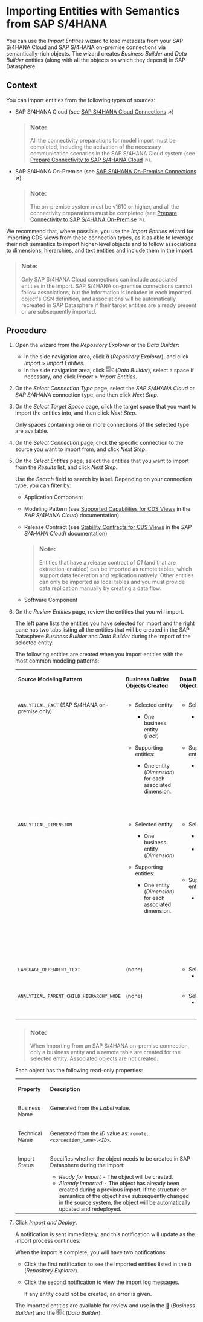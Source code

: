 <!-- loio845fedbd28574aa8b84239df848936f6 -->

<link rel="stylesheet" type="text/css" href="../css/sap-icons.css"/>

# Importing Entities with Semantics from SAP S/4HANA

You can use the *Import Entities* wizard to load metadata from your SAP S/4HANA Cloud and SAP S/4HANA on-premise connections via semantically-rich objects. The wizard creates *Business Builder* and *Data Builder* entities \(along with all the objects on which they depend\) in SAP Datasphere.



## Context

You can import entities from the following types of sources:

-   SAP S/4HANA Cloud \(see [SAP S/4HANA Cloud Connections](https://help.sap.com/viewer/9f36ca35bc6145e4acdef6b4d852d560/DEV_CURRENT/en-US/a98e5ffdf47c44d9a845dca01a18bd82.html "Use an SAP S/4HANA Cloud connection to access or import extraction-enabled ABAP Core Data Services views (ABAP CDS views) from SAP S/4HANA Cloud.") :arrow_upper_right:\)

    > ### Note:  
    > All the connectivity preparations for model import must be completed, including the activation of the necessary communication scenarios in the SAP S/4HANA Cloud system \(see [Prepare Connectivity to SAP S/4HANA Cloud](https://help.sap.com/viewer/935116dd7c324355803d4b85809cec97/DEV_CURRENT/en-US/abb159e027184c98a54fc1b2a88dd3f5.html "To be able to successfully validate and use a connection to SAP S/4HANA Cloud, certain preparations have to be made.") :arrow_upper_right:\).

-   SAP S/4HANA On-Premise \(see [SAP S/4HANA On-Premise Connections](https://help.sap.com/viewer/9f36ca35bc6145e4acdef6b4d852d560/DEV_CURRENT/en-US/a49a1e3cc50f4af89711d8306bdd8f26.html "Use an SAP S/4HANA On-Premise connection to access data from SAP S/4HANA on-premise systems.") :arrow_upper_right:\)

    > ### Note:  
    > The on-premise system must be v1610 or higher, and all the connectivity preparations must be completed \(see [Prepare Connectivity to SAP S/4HANA On-Premise](https://help.sap.com/viewer/935116dd7c324355803d4b85809cec97/DEV_CURRENT/en-US/8de01dd25c1e443e8e2de7d2fbe1364d.html "To be able to successfully validate and use a connection to SAP S/4HANA, certain preparations have to be made.") :arrow_upper_right:\).


We recommend that, where possible, you use the *Import Entities* wizard for importing CDS views from these connection types, as it as able to leverage their rich semantics to import higher-level objects and to follow associations to dimensions, hierarchies, and text entities and include them in the import.

> ### Note:  
> Only SAP S/4HANA Cloud connections can include associated entities in the import. SAP S/4HANA on-premise connections cannot follow associations, but the information is included in each imported object's CSN definition, and associations will be automatically recreated in SAP Datasphere if their target entities are already present or are subsequently imported.



## Procedure

1.  Open the wizard from the *Repository Explorer* or the *Data Builder*:

    -   In the side navigation area, click <span class="SAP-icons"></span> \(*Repository Explorer*\), and click *Import* \> *Import Entities*.
    -   In the side navigation area, click ![](../Creating-Finding-Sharing-Objects/images/Data_Builder_f73dc45.png) \(*Data Builder*\), select a space if necessary, and click *Import* \> *Import Entities*.

2.  On the *Select Connection Type* page, select the *SAP S/4HANA Cloud* or *SAP S/4HANA* connection type, and then click *Next Step*.

3.  On the *Select Target Space* page, click the target space that you want to import the entities into, and then click *Next Step*.

    Only spaces containing one or more connections of the selected type are available.

4.  On the *Select Connection* page, click the specific connection to the source you want to import from, and click *Next Step*.

5.  On the *Select Entities* page, select the entities that you want to import from the *Results* list, and click *Next Step*.

    Use the *Search* field to search by label. Depending on your connection type, you can filter by:

    -   Application Component
    -   Modeling Pattern \(see [Supported Capabilities for CDS Views](https://help.sap.com/viewer/0f69f8fb28ac4bf48d2b57b9637e81fa/latest/en-US/6a6ff32b25dd473080e6aeddbefecfca.html) in the *SAP S/4HANA Cloud*\) documentation\)
    -   Release Contract \(see [Stability Contracts for CDS Views](https://help.sap.com/viewer/0f69f8fb28ac4bf48d2b57b9637e81fa/latest/en-US/2e4edbede2f94fb7b7f6eac856c02b19.html) in the *SAP S/4HANA Cloud*\) documentation\)

        > ### Note:  
        > Entities that have a release contract of *C1* \(and that are extraction-enabled\) can be imported as remote tables, which support data federation and replication natively. Other entities can only be imported as local tables and you must provide data replication manually by creating a data flow.

    -   Software Component

6.  On the *Review Entities* page, review the entities that you will import.

    The left pane lists the entities you have selected for import and the right pane has two tabs listing all the entities that will be created in the SAP Datasphere *Business Builder* and *Data Builder* during the import of the selected entity.

    The following entities are created when you import entities with the most common modeling patterns:


    <table>
    <tr>
    <th valign="top">

    Source Modeling Pattern


    
    </th>
    <th valign="top">

    Business Builder Objects Created


    
    </th>
    <th valign="top">

    Data Builder Objects Created


    
    </th>
    </tr>
    <tr>
    <td valign="top">
    
    `ANALYTICAL_FACT` \(SAP S/4HANA on-premise only\)


    
    </td>
    <td valign="top">
    
    -   Selected entity:
        -   One business entity \(*Fact*\)

    -   Supporting entities:
        -   One entity \(*Dimension*\) for each associated dimension.



    
    </td>
    <td valign="top">
    
    -   Selected entity:
        -   One remote table \(*Relational Dataset*\)

    -   Supporting entities:
        -   One remote table for each associated dimension, hierarchy, and text entity.



    
    </td>
    </tr>
    <tr>
    <td valign="top">
    
    `ANALYTICAL_DIMENSION`


    
    </td>
    <td valign="top">
    
    -   Selected entity:
        -   One business entity \(*Dimension*\)

    -   Supporting entities:
        -   One entity \(*Dimension*\) for each associated dimension.



    
    </td>
    <td valign="top">
    
    -   Selected entity:
        -   One view \(*Dimension*\)
        -   One remote table \(*Relational Dataset*\)

    -   Supporting entities:
        -   One view and one remote table for each associated dimension, hierarchy, and text entity.



    
    </td>
    </tr>
    <tr>
    <td valign="top">
    
    `LANGUAGE_DEPENDENT_TEXT`


    
    </td>
    <td valign="top">
    
    \(none\)


    
    </td>
    <td valign="top">
    
    -   Selected entity:
        -   One remote table \(*Text*\)



    
    </td>
    </tr>
    <tr>
    <td valign="top">
    
    `ANALYTICAL_PARENT_CHILD_HIERARCHY_NODE`


    
    </td>
    <td valign="top">
    
    \(none\)


    
    </td>
    <td valign="top">
    
    -   Selected entity:
        -   One remote table \(*Hierarchy*\)



    
    </td>
    </tr>
    </table>
    
    > ### Note:  
    > When importing from an SAP S/4HANA on-premise connection, only a business entity and a remote table are created for the selected entity. Associated objects are not created.

    Each object has the following read-only properties:


    <table>
    <tr>
    <th valign="top">

    Property


    
    </th>
    <th valign="top">

    Description


    
    </th>
    </tr>
    <tr>
    <td valign="top">
    
    Business Name


    
    </td>
    <td valign="top">
    
    Generated from the *Label* value.


    
    </td>
    </tr>
    <tr>
    <td valign="top">
    
    Technical Name


    
    </td>
    <td valign="top">
    
    Generated from the *ID* value as: <code>remote.<i class="varname">&lt;connection_name&gt;</i>.<i class="varname">&lt;ID&gt;</i></code>.


    
    </td>
    </tr>
    <tr>
    <td valign="top">
    
    Import Status


    
    </td>
    <td valign="top">
    
    Specifies whether the object needs to be created in SAP Datasphere during the import:

    -   *Ready for Import* - The object will be created.
    -   *Already Imported* - The object has already been created during a previous import. If the structure or semantics of the object have subsequently changed in the source system, the object will be automatically updated and redeployed.


    
    </td>
    </tr>
    </table>
    
7.  Click *Import and Deploy*.

    A notification is sent immediately, and this notification will update as the import process continues.

    When the import is complete, you will have two notifications:

    -   Click the first notification to see the imported entities listed in the <span class="SAP-icons"></span> \(*Repository Explorer*\).
    -   Click the second notification to view the import log messages.

        If any entity could not be created, an error is given.


    The imported entities are available for review and use in the <span class="FPA-icons"></span> \(*Business Builder*\) and the ![](../Creating-Finding-Sharing-Objects/images/Data_Builder_f73dc45.png) \(*Data Builder*\).


